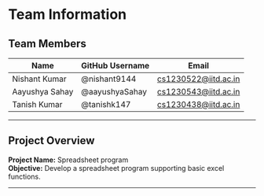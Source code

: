 # Team Information

## Team Members

| Name          |GitHub Username     | Email               |
|---------------|--------------------|---------------------|
| Nishant Kumar | @nishant9144       | cs1230522@iitd.ac.in|
| Aayushya Sahay   | @aayushyaSahay     | cs1230543@iitd.ac.in|
| Tanish Kumar   | @tanishk147        | cs1230438@iitd.ac.in|

---

## Project Overview
**Project Name:** Spreadsheet program  
**Objective:** Develop a spreadsheet program supporting basic excel functions.

---
